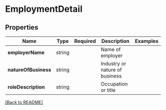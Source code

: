 # EmploymentDetail



## Properties

| Name | Type | Required | Description | Examples |
|------------|:-------------:|:-------------:|-------------|:-------------:|
| **employerName** | string |  | Name of employer | | |
**natureOfBusiness** | string |  | Industry or nature of business | | |
**roleDescription** | string |  | Occupation or title | | |



[[Back to README]](../../README.md)